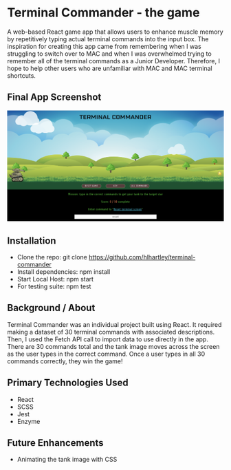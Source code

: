 # Terminal Commander - the game
A web-based React game app that allows users to enhance muscle memory by repetitively typing actual terminal commands into the input box. The inspiration for creating this app came from remembering when I was struggling to switch over to MAC and when I was overwhelmed trying to remember all of the terminal commands as a Junior Developer. Therefore, I hope to help other users who are unfamiliar with MAC and MAC terminal shortcuts. 

## Final App Screenshot
![Wireframe](terminal-commander-screenshot.png)

## Installation
- Clone the repo: git clone https://github.com/hlhartley/terminal-commander
- Install dependencies: npm install
- Start Local Host: npm start
- For testing suite: npm test

## Background / About
Terminal Commander was an individual project built using React. It required making a dataset of 30 terminal commands with associated descriptions. Then, I used the Fetch API call to import data to use directly in the app. There are 30 commands total and the tank image moves across the screen as the user types in the correct command. Once a user types in all 30 commands correctly, they win the game!

## Primary Technologies Used
- React
- SCSS
- Jest
- Enzyme

## Future Enhancements
- Animating the tank image with CSS
